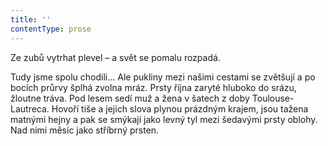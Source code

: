 ```yaml
---
title: ''
contentType: prose
---
```


Ze zubů vytrhat plevel – a svět se pomalu rozpadá.

Tudy jsme spolu chodili… Ale pukliny mezi našimi cestami se zvětšují a po bocích průrvy šplhá zvolna mráz. Prsty října zaryté hluboko do srázu, žloutne tráva. Pod lesem sedí muž a žena v šatech z doby Toulouse-Lautreca. Hovoří tiše a jejich slova plynou prázdným krajem, jsou tažena matnými hejny a pak se smýkají jako levný tyl mezi šedavými prsty oblohy. Nad nimi měsíc jako stříbrný prsten.
